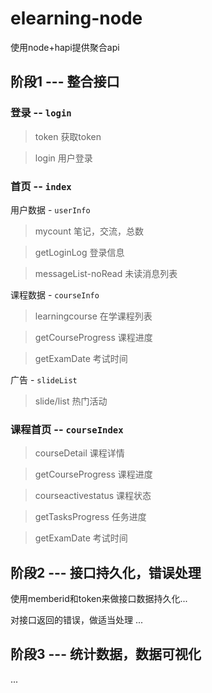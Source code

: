 # elearning-node

使用node+hapi提供聚合api

## 阶段1 --- 整合接口

### 登录 -- `login`

> token 获取token

> login 用户登录

### 首页 -- `index`

用户数据 - `userInfo`

> mycount 笔记，交流，总数

> getLoginLog 登录信息

> messageList-noRead 未读消息列表

课程数据 - `courseInfo`

> learningcourse 在学课程列表

> getCourseProgress 课程进度

> getExamDate 考试时间

广告 - `slideList`

> slide/list 热门活动

### 课程首页 -- `courseIndex`

> courseDetail 课程详情

> getCourseProgress 课程进度

> courseactivestatus 课程状态

> getTasksProgress 任务进度

> getExamDate 考试时间

## 阶段2 --- 接口持久化，错误处理

使用memberid和token来做接口数据持久化...

对接口返回的错误，做适当处理
...

## 阶段3 --- 统计数据，数据可视化


...